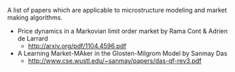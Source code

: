A list of papers which are applicable to microstructure modeling and market making algorithms.

- Price dynamics in a Markovian limit order market by Rama Cont & Adrien de Larrard
  - http://arxiv.org/pdf/1104.4596.pdf
- A Learning Market-MAker in the Glosten-Milgrom Model by Sanmay Das
  - http://www.cse.wustl.edu/~sanmay/papers/das-qf-rev3.pdf
